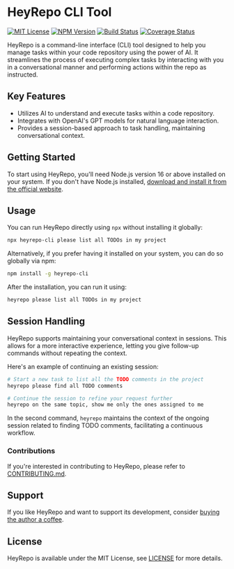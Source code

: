 # HeyRepo CLI Tool

[![MIT License](https://img.shields.io/badge/license-MIT-blue)](LICENSE)
[![NPM Version](https://img.shields.io/npm/v/heyrepo-cli.svg)](https://www.npmjs.com/package/heyrepo-cli)
[![Build Status](https://github.com/atinylittleshell/HeyRepo/actions/workflows/publish.yml/badge.svg)](https://github.com/atinylittleshell/HeyRepo/actions/workflows/publish.yml)
[![Coverage Status](https://codecov.io/gh/atinylittleshell/HeyRepo/graph/badge.svg?token=6IZ7W3GZ1Z)](https://codecov.io/gh/atinylittleshell/HeyRepo)

HeyRepo is a command-line interface (CLI) tool designed to help you manage tasks within your code repository using the power of AI. It streamlines the process of executing complex tasks by interacting with you in a conversational manner and performing actions within the repo as instructed.

## Key Features

- Utilizes AI to understand and execute tasks within a code repository.
- Integrates with OpenAI's GPT models for natural language interaction.
- Provides a session-based approach to task handling, maintaining conversational context.

## Getting Started

To start using HeyRepo, you'll need Node.js version 16 or above installed on your system. If you don't have Node.js installed, [download and install it from the official website](https://nodejs.org/en).

## Usage

You can run HeyRepo directly using `npx` without installing it globally:

```bash
npx heyrepo-cli please list all TODOs in my project
```

Alternatively, if you prefer having it installed on your system, you can do so globally via npm:

```bash
npm install -g heyrepo-cli
```

After the installation, you can run it using:

```bash
heyrepo please list all TODOs in my project
```

## Session Handling

HeyRepo supports maintaining your conversational context in sessions. This allows for a more interactive experience, letting you give follow-up commands without repeating the context.

Here's an example of continuing an existing session:

```bash
# Start a new task to list all the TODO comments in the project
heyrepo please find all TODO comments

# Continue the session to refine your request further
heyrepo on the same topic, show me only the ones assigned to me
```

In the second command, `heyrepo` maintains the context of the ongoing session related to finding TODO comments, facilitating a continuous workflow.

### Contributions

If you're interested in contributing to HeyRepo, please refer to [CONTRIBUTING.md](./CONTRIBUTING.md).

## Support

If you like HeyRepo and want to support its development, consider [buying the author a coffee](https://www.buymeacoffee.com/onelittleshell).

## License

HeyRepo is available under the MIT License, see [LICENSE](./LICENSE) for more details.

